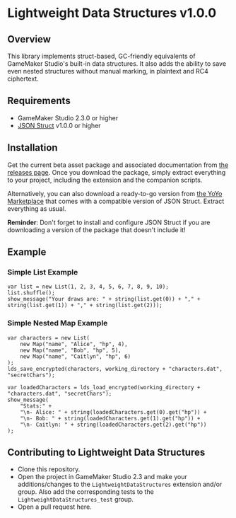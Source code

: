 # Lightweight Data Structures v1.0.0

## Overview

This library implements struct-based, GC-friendly equivalents of GameMaker Studio's built-in data structures. It also adds the ability to save even nested structures without manual marking, in plaintext and RC4 ciphertext.

## Requirements

- GameMaker Studio 2.3.0 or higher
- [JSON Struct](https://github.com/dicksonlaw583/JsonStruct) v1.0.0 or higher

## Installation

Get the current beta asset package and associated documentation from [the releases page](https://github.com/dicksonlaw583/LightweightDataStructures/releases). Once you download the package, simply extract everything to your project, including the extension and the companion scripts.

Alternatively, you can also download a ready-to-go version from [the YoYo Marketplace](https://marketplace.yoyogames.com/assets/9442/lightweight-data-structures) that comes with a compatible version of JSON Struct. Extract everything as usual.

**Reminder**: Don't forget to install and configure JSON Struct if you are downloading a version of the package that doesn't include it!

## Example

### Simple List Example
```
var list = new List(1, 2, 3, 4, 5, 6, 7, 8, 9, 10);
list.shuffle();
show_message("Your draws are: " + string(list.get(0)) + "," + string(list.get(1)) + "," + string(list.get(2)));
```

### Simple Nested Map Example
```
var characters = new List(
	new Map("name", "Alice", "hp", 4),
	new Map("name", "Bob", "hp", 5),
	new Map("name", "Caitlyn", "hp", 6)
);
lds_save_encrypted(characters, working_directory + "characters.dat", "secretChars");
```
```
var loadedCharacters = lds_load_encrypted(working_directory + "characters.dat", "secretChars");
show_message(
	"Stats:" +
	"\n- Alice: " + string(loadedCharacters.get(0).get("hp")) +
	"\n- Bob: " + string(loadedCharacters.get(1).get("hp")) +
	"\n- Caitlyn: " + string(loadedCharacters.get(2).get("hp"))
);
```

## Contributing to Lightweight Data Structures

- Clone this repository.
- Open the project in GameMaker Studio 2.3 and make your additions/changes to the `LightweightDataStructures` extension and/or group. Also add the corresponding tests to the `LightweightDataStructures_test` group.
- Open a pull request here.
